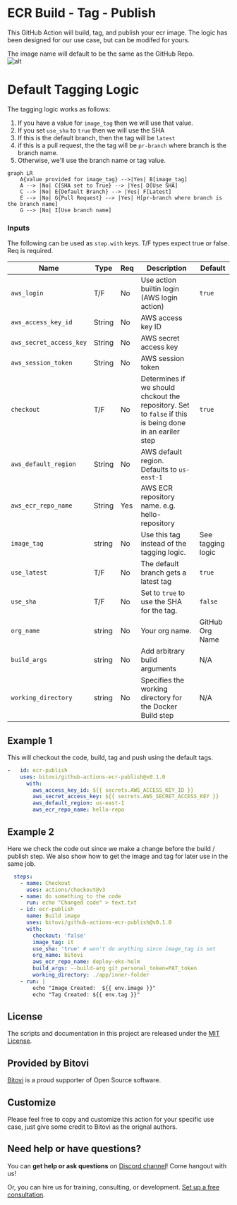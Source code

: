 # ECR Build - Tag - Publish

This GitHub Action will build, tag, and publish your ecr image.  The logic has been designed for our use case, but can be modifed for yours.

The image name will default to be the same as the GitHub Repo.  
![alt](https://bitovi-gha-pixel-tracker-deployment-main.bitovi-sandbox.com/pixel/8IlQ4VuDLWGPhOfmCZjXV)
# Default Tagging Logic
The tagging logic works as follows:
1. If you have a value for `image_tag` then we will use that value.
2. If you set `use_sha` to `true` then we will use the SHA
3. If this is the default branch, then the tag will be `latest`
4. if this is a pull request, the the tag will be `pr-branch` where branch is the branch name.
5. Otherwise, we'll use the branch name or tag value.

```mermaid
graph LR
    A{value provided for image_tag} -->|Yes| B[image_tag]
    A --> |No| C{SHA set to True} --> |Yes| D[Use SHA]
    C --> |No| E{Default Branch} --> |Yes| F[Latest]
    E --> |No| G{Pull Request} --> |Yes| H[pr-branch where branch is the branch name]
    G --> |No| I[Use branch name]
```

### Inputs

The following can be used as `step.with` keys.  T/F types expect true or false.  Req is required.

| Name             | Type    | Req | Description                  | Default |
|------------------|---------|-----|------------------------------|---------|
| `aws_login` | T/F | No | Use action builtin login (AWS login action) | `true` |
| `aws_access_key_id` | String | No | AWS access key ID ||
| `aws_secret_access_key` | String | No | AWS secret access key ||
| `aws_session_token` | String | No | AWS session token ||
| `checkout` | T/F | No | Determines if we should chckout the repository.  Set to `false` if this is being done in an eariler step | `true` |
| `aws_default_region` | String | No | AWS default region. Defaults to `us-east-1` ||
| `aws_ecr_repo_name` | String | Yes | AWS ECR repository name. e.g. hello-repository ||
| `image_tag` | string | No | Use this tag instead of the tagging logic.  | See tagging logic |
| `use_latest` | T/F | No | The default branch gets a latest tag | `true` |
| `use_sha` | T/F | No | Set to `true` to use the SHA for the tag. | `false` |
| `org_name` | string | No | Your org name.   | GitHub Org Name |
| `build_args` | string | No | Add arbitrary build arguments | N/A |
| `working_directory` | string | No | Specifies the working directory for the Docker Build step | N/A |


## Example 1

This will checkout the code, build, tag and push using the default tags. 

```yaml
-   id: ecr-publish
    uses: bitovi/github-actions-ecr-publish@v0.1.0
      with:
        aws_access_key_id: ${{ secrets.AWS_ACCESS_KEY_ID }}
        aws_secret_access_key: ${{ secrets.AWS_SECRET_ACCESS_KEY }}
        aws_default_region: us-east-1
        aws_ecr_repo_name: hello-repo
```

## Example 2

Here we check the code out since we make a change before the build / publish step.  We also show how to get the image and tag for later use in the same job.

```yaml
  steps:
    - name: Checkout 
      uses: actions/checkout@v3
    - name: do something to the code
      run: echo "Changed code" > text.txt
    - id: ecr-publish
      name: Build image
      uses: bitovi/github-actions-ecr-publish@v0.1.0
      with:
        checkout: 'false'
        image_tag: it
        use_sha: 'true' # won't do anything since image_tag is set
        org_name: bitovi
        aws_ecr_repo_name: deploy-eks-helm
        build_args: --build-arg git_personal_token=PAT_token
        working_directory: ./app/inner-folder
    - run: |
        echo "Image Created:  ${{ env.image }}"
        echo "Tag Created: ${{ env.tag }}"
```

## License
The scripts and documentation in this project are released under the [MIT License](https://github.com/bitovi/github-actions-ecr-publish/blob/main/LICENSE).

## Provided by Bitovi
[Bitovi](https://www.bitovi.com/) is a proud supporter of Open Source software.

## Customize
Please feel free to copy and customize this action for your specific use case, just give some credit to Bitovi as the orignal authors.  

## Need help or have questions?
You can **get help or ask questions** on [Discord channel](https://discord.gg/J7ejFsZnJ4)! Come hangout with us!

Or, you can hire us for training, consulting, or development. [Set up a free consultation](https://www.bitovi.com/devops-consulting).
